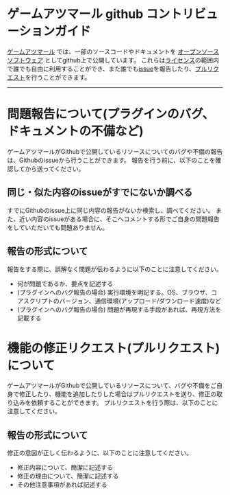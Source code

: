 # ゲームアツマール github コントリビューションガイド

[ゲームアツマール](https://game.nicovideo.jp/atsumaru/) では、一部のソースコードやドキュメントを
[オープンソースソフトウェア](https://ja.wikipedia.org/wiki/%E3%82%AA%E3%83%BC%E3%83%97%E3%83%B3%E3%82%BD%E3%83%BC%E3%82%B9%E3%82%BD%E3%83%95%E3%83%88%E3%82%A6%E3%82%A7%E3%82%A2)
としてgithub上で公開しています。
これらは[ライセンス](https://github.com/astumaru/api-reference/blob/master/LISENCE.md)の範囲内で誰でも自由に利用することができ、また誰でも[issue](https://guides.github.com/features/issues/)を報告したり、[プルリクエスト](https://help.github.com/articles/about-pull-requests/)を行うことができます。

---

# 問題報告について(プラグインのバグ、ドキュメントの不備など)
ゲームアツマールがGithubで公開しているリソースについてのバグや不備の報告は、Githubのissueから行うことができます。
報告を行う前に、以下のことを確認してから送ってください。

## 同じ・似た内容のissueがすでにないか調べる
すでにGithubのissue上に同じ内容の報告がないか検索し、調べてください。
また、近い内容のissueがある場合に、そこへコメントする形でご自身の問題報告をしていただいても問題ありません。

## 報告の形式について
報告をする際に、誤解なく問題が伝わるように以下のことに注意してください。

- 何が問題であるか、要点を記述する
- (プラグインへのバグ報告の場合) 実行環境を明記する。OS、ブラウザ、コアスクリプトのバージョン、通信環境(アップロード/ダウンロード速度)など
- (プラグインへのバグ報告の場合) 問題が再現する手段があれば、再現方法を記載する

# 機能の修正リクエスト(プルリクエスト)について
ゲームアツマールがGithubで公開しているリソースについて、バグや不備をご自身で修正したり、機能を追加したりした場合はプルリクエストを送り、修正の取り込みを依頼することができます。
プルリクエストを行う際は、以下のことに注意してください。

## 報告の形式について
修正の意図が正しく伝わるように、以下のことに注意してください。

- 修正内容について、簡潔に記述する
- 修正の理由について、簡潔に記述する
- その他注意事項があれば記述する
